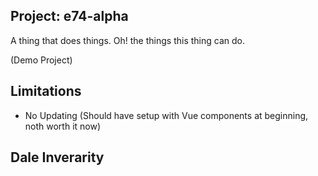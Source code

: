 ## Project: e74-alpha

A thing that does things. Oh! the things this thing can do.

(Demo Project)

## Limitations

- No Updating (Should have setup with Vue components at beginning, noth worth it now)

## Dale Inverarity
